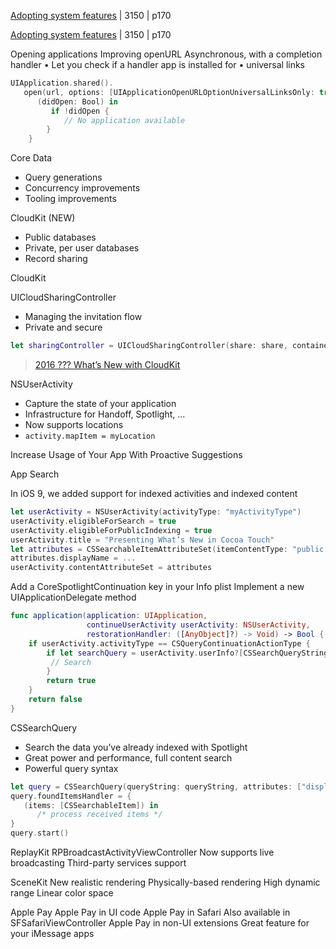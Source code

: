[Adopting system features](3-adapting-system-features.md) | 3150 | p170



[Adopting system features](3-adapting-system-features.md) | 3150 | p170

Opening applications
Improving openURL
Asynchronous, with a completion handler
 •
Let you check if a handler app is installed for
•
universal links

```swift
UIApplication.shared().
   open(url, options: [UIApplicationOpenURLOptionUniversalLinksOnly: true]) {
      (didOpen: Bool) in
         if !didOpen {
            // No application available
        } 
    }
```


Core Data

- Query generations
- Concurrency improvements
- Tooling improvements


CloudKit (NEW)

- Public databases
- Private, per user databases
- Record sharing

CloudKit

UICloudSharingController

- Managing the invitation flow
- Private and secure

```swift
let sharingController = UICloudSharingController(share: share, container: self.container)
```

> [2016 ??? What’s New with CloudKit]()


NSUserActivity

- Capture the state of your application
- Infrastructure for Handoff, Spotlight, ... 
- Now supports locations
- `activity.mapItem = myLocation`

Increase Usage of Your App With Proactive Suggestions


App Search

In iOS 9, we added support for indexed activities and indexed content

```swift
let userActivity = NSUserActivity(activityType: "myActivityType")
userActivity.eligibleForSearch = true
userActivity.eligibleForPublicIndexing = true
userActivity.title = "Presenting What’s New in Cocoa Touch"
let attributes = CSSearchableItemAttributeSet(itemContentType: "public.item")
attributes.displayName = ...
userActivity.contentAttributeSet = attributes
```

Add a CoreSpotlightContinuation key in your Info plist Implement a new UIApplicationDelegate method

```swift
func application(application: UIApplication,
                 continueUserActivity userActivity: NSUserActivity,
                 restorationHandler: ([AnyObject]?) -> Void) -> Bool {
    if userActivity.activityType == CSQueryContinuationActionType {
        if let searchQuery = userActivity.userInfo?[CSSearchQueryString] as? String {
         // Search
        }
        return true
    }
    return false
}
```

CSSearchQuery

- Search the data you’ve already indexed with Spotlight
- Great power and performance, full content search
- Powerful query syntax

```swift
let query = CSSearchQuery(queryString: queryString, attributes: ["displayName"])
query.foundItemsHandler = {
   (items: [CSSearchableItem]) in
      /* process received items */
}
query.start()
```



ReplayKit
RPBroadcastActivityViewController
Now supports live broadcasting Third-party services support

SceneKit
New realistic rendering
Physically-based rendering High dynamic range Linear color space

Apple Pay
Apple Pay in UI code Apple Pay in Safari
Also available in SFSafariViewController Apple Pay in non-UI extensions
Great feature for your iMessage apps